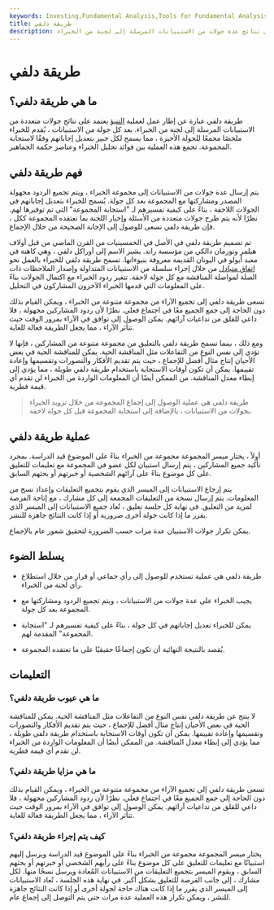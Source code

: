 ```yaml
---
keywords: Investing,Fundamental Analysis,Tools for Fundamental Analysis,Tools
title: طريقة دلفي
description: طريقة دلفي هي إطار عمل لعملية التنبؤ بناءً على نتائج عدة جولات من الاستبيانات المرسلة إلى لجنة من الخبراء.
---
```


# طريقة دلفي
## ما هي طريقة دلفي؟

طريقة دلفي عبارة عن إطار عمل لعملية [التنبؤ](/forecasting) يعتمد على نتائج جولات متعددة من الاستبيانات المرسلة إلى لجنة من الخبراء. بعد كل جولة من الاستبيانات ، يُقدم للخبراء ملخصًا مجمعًا للجولة الأخيرة ، مما يسمح لكل خبير بتعديل إجاباتهم وفقًا لاستجابة المجموعة. تجمع هذه العملية بين فوائد تحليل الخبراء وعناصر حكمة الجماهير.

## فهم طريقة دلفي

يتم إرسال عدة جولات من الاستبيانات إلى مجموعة الخبراء ، ويتم تجميع الردود مجهولة المصدر ومشاركتها مع المجموعة بعد كل جولة. يُسمح للخبراء بتعديل إجاباتهم في الجولات اللاحقة ، بناءً على كيفية تفسيرهم لـ "استجابة المجموعة" التي تم توفيرها لهم. نظرًا لأنه يتم طرح جولات متعددة من الأسئلة وإخبار اللجنة بما تعتقده المجموعة ككل ، فإن طريقة دلفي تسعى للوصول إلى الإجابة الصحيحة من خلال الإجماع.

تم تصميم طريقة دلفي في الأصل في الخمسينيات من القرن الماضي من قبل أولاف هيلمر ونورمان دالكي من مؤسسة راند. يشير الاسم إلى أوراكل دلفي ، وهي كاهنة في معبد أبولو في اليونان القديمة معروفة بنبوءاتها. تسمح طريقة دلفي للخبراء بالعمل نحو [اتفاق متبادل](/meeting-of-the-minds) من خلال إجراء سلسلة من الاستبيانات المتداولة وإصدار الملاحظات ذات الصلة لمواصلة المناقشة مع كل جولة لاحقة. تتغير ردود الخبراء مع اكتمال الجولات بناءً على المعلومات التي قدمها الخبراء الآخرون المشاركون في التحليل.

تسعى طريقة دلفي إلى تجميع الآراء من مجموعة متنوعة من الخبراء ، ويمكن القيام بذلك دون الحاجة إلى جمع الجميع معًا في اجتماع فعلي. نظرًا لأن ردود المشاركين مجهولة ، فلا داعي للقلق من تداعيات آرائهم. يمكن الوصول إلى توافق في الآراء بمرور الوقت حيث تتأثر الآراء ، مما يجعل الطريقة فعالة للغاية.

ومع ذلك ، بينما تسمح طريقة دلفي بالتعليق من مجموعة متنوعة من المشاركين ، فإنها لا تؤدي إلى نفس النوع من التفاعلات مثل المناقشة الحية. يمكن للمناقشة الحية في بعض الأحيان إنتاج مثال أفضل للإجماع ، حيث يتم تقديم الأفكار والتصورات وتقسيمها وإعادة تقييمها. يمكن أن تكون أوقات الاستجابة باستخدام طريقة دلفي طويلة ، مما يؤدي إلى إبطاء معدل المناقشة. من الممكن أيضًا أن المعلومات الواردة من الخبراء لن تقدم أي قيمة فطرية.

> طريقة دلفي هي عملية الوصول إلى إجماع المجموعة من خلال تزويد الخبراء بجولات من الاستبيانات ، بالإضافة إلى استجابة المجموعة قبل كل جولة لاحقة.

>

## عملية طريقة دلفي

أولاً ، يختار ميسر المجموعة مجموعة من الخبراء بناءً على الموضوع قيد الدراسة. بمجرد تأكيد جميع المشاركين ، يتم إرسال استبيان لكل عضو في المجموعة مع تعليمات للتعليق على كل موضوع بناءً على آرائهم الشخصية أو خبرتهم أو بحثهم السابق.

يتم إرجاع الاستبيانات إلى الميسر الذي يقوم بتجميع التعليقات وإعداد نسخ من المعلومات. يتم إرسال نسخة من التعليقات المجمعة إلى كل مشارك ، مع إتاحة الفرصة لمزيد من التعليق. في نهاية كل جلسة تعليق ، تُعاد جميع الاستبيانات إلى الميسر الذي يقرر ما إذا كانت جولة أخرى ضرورية أو إذا كانت النتائج جاهزة للنشر.

يمكن تكرار جولات الاستبيان عدة مرات حسب الضرورة لتحقيق شعور عام بالإجماع.

## يسلط الضوء

- طريقة دلفي هي عملية تستخدم للوصول إلى رأي جماعي أو قرار من خلال استطلاع رأي لجنة من الخبراء.

- يجيب الخبراء على عدة جولات من الاستبيانات ، ويتم تجميع الردود ومشاركتها مع المجموعة بعد كل جولة.

- يمكن للخبراء تعديل إجاباتهم في كل جولة ، بناءً على كيفية تفسيرهم لـ "استجابة المجموعة" المقدمة لهم.

- يُقصد بالنتيجة النهائية أن تكون إجماعًا حقيقيًا على ما تعتقده المجموعة.

## التعليمات

### ما هي عيوب طريقة دلفي؟

لا ينتج عن طريقة دلفي نفس النوع من التفاعلات مثل المناقشة الحية. يمكن للمناقشة الحية في بعض الأحيان إنتاج مثال أفضل للإجماع ، حيث يتم تقديم الأفكار والتصورات وتقسيمها وإعادة تقييمها. يمكن أن تكون أوقات الاستجابة باستخدام طريقة دلفي طويلة ، مما يؤدي إلى إبطاء معدل المناقشة. من الممكن أيضًا أن المعلومات الواردة من الخبراء لن تقدم أي قيمة فطرية.

### ما هي مزايا طريقة دلفي؟

تسعى طريقة دلفي إلى تجميع الآراء من مجموعة متنوعة من الخبراء ، ويمكن القيام بذلك دون الحاجة إلى جمع الجميع معًا في اجتماع فعلي. نظرًا لأن ردود المشاركين مجهولة ، فلا داعي للقلق من تداعيات آرائهم. يمكن الوصول إلى توافق في الآراء بمرور الوقت حيث تتأثر الآراء ، مما يجعل الطريقة فعالة للغاية.

### كيف يتم إجراء طريقة دلفي؟

يختار ميسر المجموعة مجموعة من الخبراء بناءً على الموضوع قيد الدراسة ويرسل إليهم استبيانًا مع تعليمات للتعليق على كل موضوع بناءً على رأيهم الشخصي أو خبرتهم أو بحثهم السابق ، ويقوم الميسر بتجميع التعليقات من الاستبيانات المُعادة ويرسل نسخًا منها. لكل مشارك ، إلى جانب الفرصة للتعليق بشكل أكبر. في نهاية هذه الجلسة ، تُعاد الاستبيانات إلى الميسر الذي يقرر ما إذا كانت هناك حاجة لجولة أخرى أو إذا كانت النتائج جاهزة للنشر ، ويمكن تكرار هذه العملية عدة مرات حتى يتم التوصل إلى إجماع عام.

